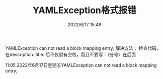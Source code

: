 ﻿---
# date是手动设置此篇文章编写的时间
date: "2022/6/17 15:48" 
# 是否置顶
sticky: true

# 设置keyword 多个以,分开
keyword: vue,markdown格式

# 设置description
description: YAMLException因为写在markdown的文本不符合格式

# 手动设置标题，否则使用h1标签作为标题
title:  YAMLException格式报错





# 这是设置标签，数组形式
tag: [vue,YAMLException] 

# 这里设置类别，数组形式
categories: [类别,vue] 
---

YAMLException can not read a block mapping entry; 
解决方法：
检查代码，在description: title: 后不仅留有空格，而且不要写：（分号）在后面

11:05
2022年6月17日星期五YAMLException can not read a block mapping entry; 